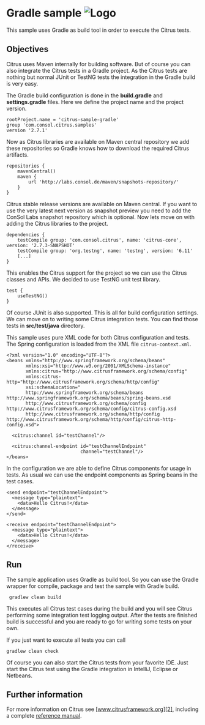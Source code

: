 Gradle sample ![Logo][1]
==============

This sample uses Gradle as build tool in order to execute the Citrus tests.

Objectives
---------

Citrus uses Maven internally for building software. But of course you can also integrate the Citrus tests in a Gradle
project. As the Citrus tests are nothing but normal JUnit or TestNG tests the integration in the Gradle build is very easy.

The Gradle build configuration is done in the **build.gradle** and **settings.gradle** files. Here we define the project name 
and the project version.

    rootProject.name = 'citrus-sample-gradle'
    group 'com.consol.citrus.samples'
    version '2.7.1'
    
Now as Citrus libraries are available on Maven central repository we add these repositories so Gradle knows how to download the required
Citrus artifacts.    
    
    repositories {
        mavenCentral()
        maven {
            url 'http://labs.consol.de/maven/snapshots-repository/'
        }
    }
    
Citrus stable release versions are available on Maven central. If you want to use the very latest next version as snapshot preview you need
to add the ConSol Labs snapshot repository which is optional. Now lets move on with adding the Citrus libraries to the project.
    
    dependencies {
        testCompile group: 'com.consol.citrus', name: 'citrus-core', version: '2.7.3-SNAPSHOT'
        testCompile group: 'org.testng', name: 'testng', version: '6.11'
        [...]
    }
    
This enables the Citrus support for the project so we can use the Citrus classes and APIs. We decided to use TestNG unit test library.
    
    test {
        useTestNG()
    }
    
Of course JUnit is also supported. This is all for build configuration settings. We can move on to writing some Citrus integration tests. You can
find those tests in **src/test/java** directory.

This sample uses pure XML code for both Citrus configuration and tests. The Spring configuration is loaded from the XML file `citrus-context.xml`.
    
    <?xml version="1.0" encoding="UTF-8"?>
    <beans xmlns="http://www.springframework.org/schema/beans"
           xmlns:xsi="http://www.w3.org/2001/XMLSchema-instance"
           xmlns:citrus="http://www.citrusframework.org/schema/config"
           xmlns:citrus-http="http://www.citrusframework.org/schema/http/config"
           xsi:schemaLocation="
           http://www.springframework.org/schema/beans http://www.springframework.org/schema/beans/spring-beans.xsd
           http://www.citrusframework.org/schema/config http://www.citrusframework.org/schema/config/citrus-config.xsd
           http://www.citrusframework.org/schema/http/config http://www.citrusframework.org/schema/http/config/citrus-http-config.xsd">
    
      <citrus:channel id="testChannel"/>
    
      <citrus:channel-endpoint id="testChannelEndpoint"
                               channel="testChannel"/>
    </beans>
    
In the configuration we are able to define Citrus components for usage in tests. As usual
we can use the endpoint components as Spring beans in the test cases.
    
    <send endpoint="testChannelEndpoint">
      <message type="plaintext">
        <data>Hello Citrus!</data>
      </message>
    </send>

    <receive endpoint="testChannelEndpoint">
      <message type="plaintext">
        <data>Hello Citrus!</data>
      </message>
    </receive>
        
Run
---------

The sample application uses Gradle as build tool. So you can use the Gradle wrapper for compile, package and test the
sample with Gradle build.
 
     gradlew clean build
    
This executes all Citrus test cases during the build and you will see Citrus performing some integration test logging output.
After the tests are finished build is successful and you are ready to go for writing some tests on your own.

If you just want to execute all tests you can call

    gradlew clean check

Of course you can also start the Citrus tests from your favorite IDE.
Just start the Citrus test using the Gradle integration in IntelliJ, Eclipse or Netbeans.

Further information
---------

For more information on Citrus see [www.citrusframework.org][2], including
a complete [reference manual][3].

 [1]: https://www.citrusframework.org/img/brand-logo.png "Citrus"
 [2]: https://www.citrusframework.org
 [3]: https://www.citrusframework.org/reference/html/
